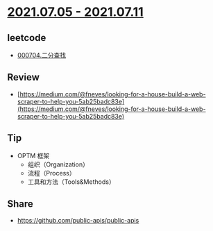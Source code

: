 # [2021.07.05 - 2021.07.11](https://github.com/vjudge/ARTS/blob/master/2021/第0117周.md)

## leetcode
* [000704.二分查找](https://github.com/vjudge/leetcode/tree/master/000601-000800/000704.二分查找)

## Review
* [https://medium.com/@fneves/looking-for-a-house-build-a-web-scraper-to-help-you-5ab25badc83e](https://medium.com/@fneves/looking-for-a-house-build-a-web-scraper-to-help-you-5ab25badc83e)

## Tip
* OPTM 框架
    - 组织（Organization）
    - 流程（Process）
    - 工具和方法（Tools&Methods）

## Share
* https://github.com/public-apis/public-apis
